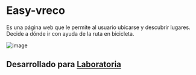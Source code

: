 # Easy-vreco
Es una página web que le permite al usuario ubicarse y descubrir lugares. Decide a dónde ir con ayuda de la ruta en bicicleta.

![image](https://user-images.githubusercontent.com/32288071/37632960-7de37d0c-2bbe-11e8-8d2f-a852bcc5b118.png)

## Desarrollado para [Laboratoria](http://laboratoria.la)
